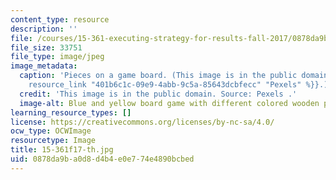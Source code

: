 ```yaml
---
content_type: resource
description: ''
file: /courses/15-361-executing-strategy-for-results-fall-2017/0878da9ba0d8d4b4e0e774e4890bcbed_15-361f17-th.jpg
file_size: 33751
file_type: image/jpeg
image_metadata:
  caption: 'Pieces on a game board. (This image is in the public domain. Source: {{%
    resource_link "401b6c1c-09e9-4abb-9c5a-85643dcbfecc" "Pexels" %}}.)'
  credit: 'This image is in the public domain. Source: Pexels .'
  image-alt: Blue and yellow board game with different colored wooden pieces and dice.
learning_resource_types: []
license: https://creativecommons.org/licenses/by-nc-sa/4.0/
ocw_type: OCWImage
resourcetype: Image
title: 15-361f17-th.jpg
uid: 0878da9b-a0d8-d4b4-e0e7-74e4890bcbed
---
```

